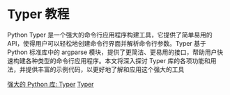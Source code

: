 # Typer 教程

<show-structure depth="2"/>


Python Typer 是一个强大的命令行应用程序构建工具，它提供了简单易用的 API，使得用户可以轻松地创建命令行界面并解析命令行参数。Typer 基于 Python 标准库中的 argparse 模块，提供了更简洁、更易用的接口，帮助用户快速构建各种类型的命令行应用程序。本文将深入探讨 Typer 库的各项功能和用法，并提供丰富的示例代码，以更好地了解和应用这个强大的工具

<seealso>
<category ref="ref_docs">
    <a href="https://mp.weixin.qq.com/s/hPR8dBdu4VNHIoYe9z8H4w">强大的 Python 库: Typer</a>
</category>
<category ref="ref_github">
    <a href="https://github.com/tiangolo/typer">Typer</a>
</category>
<category ref="ref_issues">
</category>
<category ref="ref_hf"></category>
<category ref="ref_ms"></category>
</seealso>